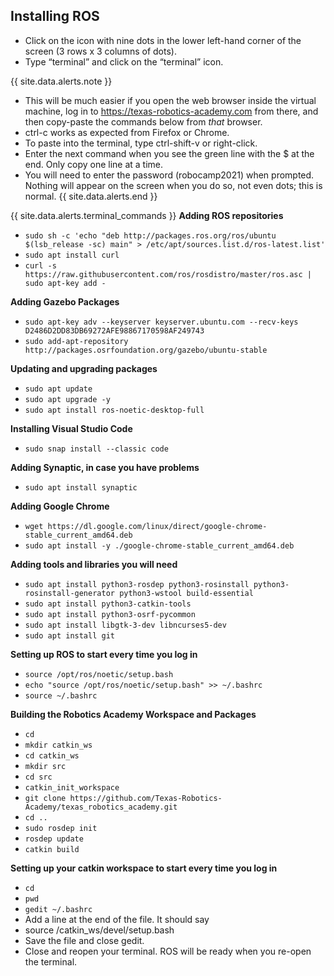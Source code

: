 ## Installing ROS
* Click on the icon with nine dots in the lower left-hand corner of the screen (3 rows x 3 columns of dots).
* Type “terminal” and click on the “terminal” icon.

{{ site.data.alerts.note }}
* This will be much easier if you open the web browser inside the virtual machine, log in to https://texas-robotics-academy.com from there, and then copy-paste the commands below from *that* browser.
* ctrl-c works as expected from Firefox or Chrome.
* To paste into the terminal, type ctrl-shift-v or right-click.
* Enter the next command when you see the green line with the $ at the end. Only copy one line at a time.
* You will need to enter the password (robocamp2021) when prompted. Nothing will appear on the screen when you do so, not even dots; this is normal.
{{ site.data.alerts.end }}

{{ site.data.alerts.terminal_commands }}
**Adding ROS repositories**
* `sudo sh -c 'echo "deb http://packages.ros.org/ros/ubuntu $(lsb_release -sc) main" > /etc/apt/sources.list.d/ros-latest.list'`
* `sudo apt install curl`
* `curl -s https://raw.githubusercontent.com/ros/rosdistro/master/ros.asc | sudo apt-key add -`

**Adding Gazebo Packages**
* `sudo apt-key adv --keyserver keyserver.ubuntu.com --recv-keys D2486D2DD83DB69272AFE98867170598AF249743`
* `sudo add-apt-repository http://packages.osrfoundation.org/gazebo/ubuntu-stable`

**Updating and upgrading packages**
* `sudo apt update`
* `sudo apt upgrade -y`
* `sudo apt install ros-noetic-desktop-full`

**Installing Visual Studio Code**
* `sudo snap install --classic code`

**Adding Synaptic, in case you have problems**
* `sudo apt install synaptic`

**Adding Google Chrome**
* `wget https://dl.google.com/linux/direct/google-chrome-stable_current_amd64.deb`
* `sudo apt install -y ./google-chrome-stable_current_amd64.deb`

**Adding tools and libraries you will need**
* `sudo apt install python3-rosdep python3-rosinstall python3-rosinstall-generator python3-wstool build-essential`
* `sudo apt install python3-catkin-tools`
* `sudo apt install python3-osrf-pycommon`
* `sudo apt install libgtk-3-dev libncurses5-dev`
* `sudo apt install git`

**Setting up ROS to start every time you log in**
* `source /opt/ros/noetic/setup.bash`
* `echo "source /opt/ros/noetic/setup.bash" >> ~/.bashrc`
* `source ~/.bashrc`

**Building the Robotics Academy Workspace and Packages**
* `cd`
* `mkdir catkin_ws`
* `cd catkin_ws`
* `mkdir src`
* `cd src`
* `catkin_init_workspace`
* `git clone https://github.com/Texas-Robotics-Academy/texas_robotics_academy.git`
* `cd ..`
* `sudo rosdep init`
* `rosdep update`
* `catkin build`

**Setting up your catkin workspace to start every time you log in**
* `cd`
* `pwd`
* `gedit ~/.bashrc`
* Add a line at the end of the file. It should say
* source <put the output of pwd here>/catkin_ws/devel/setup.bash
* Save the file and close gedit.
* Close and reopen your terminal. ROS will be ready when you re-open the terminal.



